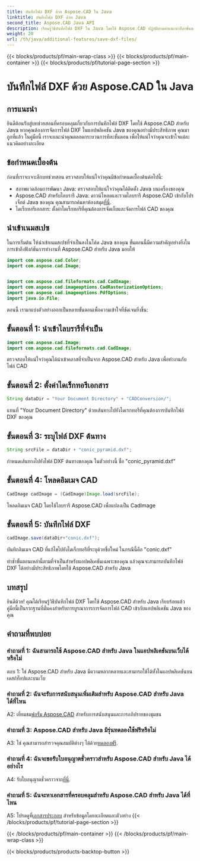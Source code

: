 ```yaml
---
title: บันทึกไฟล์ DXF ด้วย Aspose.CAD ใน Java
linktitle: บันทึกไฟล์ DXF ด้วย Java
second_title: Aspose.CAD Java API
description: เรียนรู้วิธีบันทึกไฟล์ DXF ใน Java โดยใช้ Aspose.CAD ปฏิบัติตามคำแนะนำทีละขั้นตอนของเราเพื่อการจัดการไฟล์ CAD ที่มีประสิทธิภาพ
weight: 20
url: /th/java/additional-features/save-dxf-files/
---
```


{{< blocks/products/pf/main-wrap-class >}}
{{< blocks/products/pf/main-container >}}
{{< blocks/products/pf/tutorial-page-section >}}

# บันทึกไฟล์ DXF ด้วย Aspose.CAD ใน Java

## การแนะนำ

ยินดีต้อนรับสู่บทช่วยสอนที่ครอบคลุมเกี่ยวกับการบันทึกไฟล์ DXF โดยใช้ Aspose.CAD สำหรับ Java หากคุณต้องการจัดการไฟล์ DXF ในแอปพลิเคชัน Java ของคุณอย่างมีประสิทธิภาพ คุณมาถูกที่แล้ว ในคู่มือนี้ เราจะแนะนำคุณตลอดกระบวนการทีละขั้นตอน เพื่อให้แน่ใจว่าคุณจะเข้าใจแต่ละแนวคิดอย่างละเอียด

## ข้อกำหนดเบื้องต้น

ก่อนที่เราจะเจาะลึกบทช่วยสอน ตรวจสอบให้แน่ใจว่าคุณมีข้อกำหนดเบื้องต้นต่อไปนี้:

- สภาพแวดล้อมการพัฒนา Java: ตรวจสอบให้แน่ใจว่าคุณได้ติดตั้ง Java บนเครื่องของคุณ
-  Aspose.CAD สำหรับไลบรารี Java: ดาวน์โหลดและรวมไลบรารี Aspose.CAD เข้ากับโปรเจ็กต์ Java ของคุณ คุณสามารถค้นหาห้องสมุด[ที่นี่](https://releases.aspose.com/cad/java/).
- ไดเร็กทอรีเอกสาร: ตั้งค่าไดเร็กทอรีที่คุณต้องการจัดเก็บและจัดการไฟล์ CAD ของคุณ

## นำเข้าเนมสเปซ

ในการเริ่มต้น ให้นำเข้าเนมสเปซที่จำเป็นลงในโค้ด Java ของคุณ ขั้นตอนนี้มีความสำคัญอย่างยิ่งในการเข้าถึงฟังก์ชันการทำงานที่ Aspose.CAD สำหรับ Java มอบให้

```java
import com.aspose.cad.Color;
import com.aspose.cad.Image;


import com.aspose.cad.fileformats.cad.CadImage;
import com.aspose.cad.imageoptions.CadRasterizationOptions;
import com.aspose.cad.imageoptions.PdfOptions;
import java.io.File;
```

ตอนนี้ เรามาแบ่งตัวอย่างออกเป็นหลายขั้นตอนเพื่อความเข้าใจที่ชัดเจนยิ่งขึ้น:

## ขั้นตอนที่ 1: นำเข้าไลบรารีที่จำเป็น

```java
import com.aspose.cad.Image;
import com.aspose.cad.fileformats.cad.CadImage;
```

ตรวจสอบให้แน่ใจว่าคุณได้นำเข้าคลาสที่จำเป็นจาก Aspose.CAD สำหรับ Java เพื่อทำงานกับไฟล์ CAD

## ขั้นตอนที่ 2: ตั้งค่าไดเร็กทอรีเอกสาร

```java
String dataDir = "Your Document Directory" + "CADConversion/";
```

แทนที่ "Your Document Directory" ด้วยเส้นทางไปยังไดเรกทอรีที่คุณต้องการบันทึกไฟล์ DXF ของคุณ

## ขั้นตอนที่ 3: ระบุไฟล์ DXF ต้นทาง

```java
String srcFile = dataDir + "conic_pyramid.dxf";
```

กำหนดเส้นทางไปยังไฟล์ DXF ต้นทางของคุณ ในตัวอย่างนี้ ชื่อ "conic_pyramid.dxf"

## ขั้นตอนที่ 4: โหลดอิมเมจ CAD

```java
CadImage cadImage = (CadImage)Image.load(srcFile);
```

โหลดอิมเมจ CAD โดยใช้ไลบรารี Aspose.CAD เพื่อแปลงเป็น CadImage

## ขั้นตอนที่ 5: บันทึกไฟล์ DXF

```java
cadImage.save(dataDir+"conic.dxf");
```

บันทึกอิมเมจ CAD ที่แก้ไขไปยังไดเร็กทอรีที่ระบุด้วยชื่อใหม่ ในกรณีนี้คือ "conic.dxf"

ทำซ้ำขั้นตอนเหล่านี้ตามที่จำเป็นสำหรับแอปพลิเคชันเฉพาะของคุณ แล้วคุณจะสามารถบันทึกไฟล์ DXF ได้อย่างมีประสิทธิภาพโดยใช้ Aspose.CAD สำหรับ Java

## บทสรุป

ยินดีด้วย! คุณได้เรียนรู้วิธีบันทึกไฟล์ DXF โดยใช้ Aspose.CAD สำหรับ Java เรียบร้อยแล้ว คู่มือนี้เป็นรากฐานที่มั่นคงสำหรับการบูรณาการการจัดการไฟล์ CAD เข้ากับแอปพลิเคชัน Java ของคุณ

## คำถามที่พบบ่อย

### คำถามที่ 1: ฉันสามารถใช้ Aspose.CAD สำหรับ Java ในแอปพลิเคชันบนเว็บได้หรือไม่

ตอบ 1: ใช่ Aspose.CAD สำหรับ Java มีความหลากหลายและสามารถใช้ได้ทั้งในแอปพลิเคชันบนเดสก์ท็อปและบนเว็บ

### คำถามที่ 2: ฉันจะรับการสนับสนุนเพิ่มเติมสำหรับ Aspose.CAD สำหรับ Java ได้ที่ไหน

 A2: เยี่ยมชม[ฟอรั่ม Aspose.CAD](https://forum.aspose.com/c/cad/19) สำหรับการสนับสนุนและการอภิปรายของชุมชน

### คำถามที่ 3: Aspose.CAD สำหรับ Java มีรุ่นทดลองใช้ฟรีหรือไม่

 A3: ใช่ คุณสามารถสำรวจคุณสมบัติต่างๆ ได้ด้วย[ทดลองฟรี](https://releases.aspose.com/).

### คำถามที่ 4: ฉันจะขอรับใบอนุญาตชั่วคราวสำหรับ Aspose.CAD สำหรับ Java ได้อย่างไร

 A4: รับใบอนุญาตชั่วคราวจาก[ที่นี่](https://purchase.aspose.com/temporary-license/).

### คำถามที่ 5: ฉันจะหาเอกสารที่ครอบคลุมสำหรับ Aspose.CAD สำหรับ Java ได้ที่ไหน

 A5: โปรดดูที่[เอกสารประกอบ](https://reference.aspose.com/cad/java/) สำหรับข้อมูลโดยละเอียดและตัวอย่าง
{{< /blocks/products/pf/tutorial-page-section >}}

{{< /blocks/products/pf/main-container >}}
{{< /blocks/products/pf/main-wrap-class >}}

{{< blocks/products/products-backtop-button >}}
